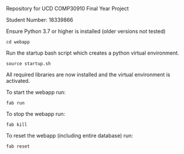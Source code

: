 Repository for UCD COMP30910 Final Year Project

Student Number: 18339866


Ensure Python 3.7 or higher is installed (older versions not tested)

```
cd webapp
```

Run the startup bash script which creates a python virtual environment.

```
source startup.sh
```

All required libraries are now installed and the virtual environment is activated.

To start the webapp run:
```
fab run
```

To stop the webapp run:
```
fab kill
```

To reset the webapp (including entire database) run:
```
fab reset
```